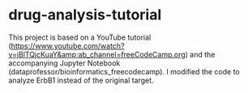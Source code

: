 # drug-analysis-tutorial
This project is based on a YouTube tutorial (https://www.youtube.com/watch?v=jBlTQjcKuaY&amp;ab_channel=freeCodeCamp.org) and the accompanying Jupyter Notebook (dataprofessor/bioinformatics_freecodecamp).   I modified the code to analyze ErbB1 instead of the original target.  
